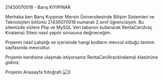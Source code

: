 21430070018 - Barış KIYIPINAR

Merhaba ben Barış Kıyıpınar Mersin Üniversitesinde Bilişim Sistemleri ve Teknolojileri bölümü 21430070018 numaralı 2.sınıf öğrencisiyim. Bu sitemizde sizlere Php ve MySQL Veri tabanını kullanarak RentaCar(Araç Kiralama) Sitesi nasıl yapılır sorusuna değineceğim.


Projenin nasıl çalıştığı ve içerisinde hangi kodların mevcut olduğu tanıtım sayfasında mevcuttur.

Projenin kendisine ulaşmak istiyorsanız RentaCar(Arackiralama) klasörüne gidiniz.

Projenin Anasayfa fotoğrafı
![3](https://user-images.githubusercontent.com/102514336/208303195-ac6b2279-0608-46c7-a2b7-785125452139.png)
